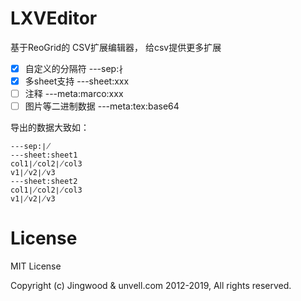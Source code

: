 # LXVEditor

基于ReoGrid的 CSV扩展编辑器， 给csv提供更多扩展

- [x] 自定义的分隔符       ---sep:∤
- [x] 多sheet支持         ---sheet:xxx
- [ ] 注释                ---meta:marco:xxx
- [ ] 图片等二进制数据     ---meta:tex:base64

导出的数据大致如：
```
---sep:∤
---sheet:sheet1
col1∤col2∤col3
v1∤v2∤v3
---sheet:sheet2
col1∤col2∤col3
v1∤v2∤v3
```

# License

MIT License

Copyright (c) Jingwood & unvell.com 2012-2019, All rights reserved.

